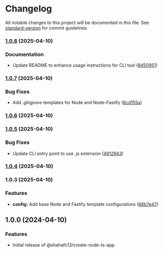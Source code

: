 # Changelog

All notable changes to this project will be documented in this file. See [standard-version](https://github.com/conventional-changelog/standard-version) for commit guidelines.

### [1.0.8](https://github.com/shahafc13/create-node-ts-app/compare/v1.0.7...v1.0.8) (2025-04-10)


### Documentation

* Update README to enhance usage instructions for CLI tool ([8450951](https://github.com/shahafc13/create-node-ts-app/commit/84509516623289333dbfb6b364291135b13634c1))

### [1.0.7](https://github.com/shahafc13/create-node-ts-app/compare/v1.0.6...v1.0.7) (2025-04-10)


### Bug Fixes

* Add .gitignore templates for Node and Node-Fastify ([8cd155a](https://github.com/shahafc13/create-node-ts-app/commit/8cd155ad24e28a30532efa7f4262a521ba863cf9))

### [1.0.6](https://github.com/shahafc13/create-node-ts-app/compare/v1.0.5...v1.0.6) (2025-04-10)

### [1.0.5](https://github.com/shahafc13/create-node-ts-app/compare/v1.0.4...v1.0.5) (2025-04-10)


### Bug Fixes

* Update CLI entry point to use .js extension ([4912943](https://github.com/shahafc13/create-node-ts-app/commit/4912943a0aea13ab9a39533bbbfa1f0014a8c7d2))

### [1.0.4](https://github.com/shahafc13/create-node-ts-app/compare/v1.0.3...v1.0.4) (2025-04-10)

### 1.0.3 (2025-04-10)


### Features

* **config:** Add base Node and Fastify template configurations ([66b7e47](https://github.com/shahafc13/create-node-ts-app/commit/66b7e47cc511bd0a869e6708589c42c11ff321e1))

## 1.0.0 (2024-04-10)

### Features

- Initial release of @shahafc13/create-node-ts-app
